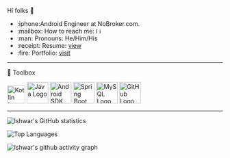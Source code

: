 Hi folks :wave:

<ul>
  
<li>:iphone:Android Engineer at NoBroker.com.</li>
<li><g-emoji class="g-emoji" alias="mailbox" fallback-src="https://github.githubassets.com/images/icons/emoji/unicode/1f4eb.png">:mailbox:</g-emoji> How to reach me:
 <a href="https://www.linkedin.com/in/ishwar-kumar/" rel="nofollow"><img src="https://cdn.worldvectorlogo.com/logos/linkedin-icon-2.svg" alt="Linkedin" width="13" height="13"/></a>         </li>
  <li>:man: Pronouns: He/Him/His</li>
 <li>:receipt: Resume: <a href="https://drive.google.com/file/d/12xeA9uo_2xgLAGMQpUULyVZRZh1bKuHN/view?usp=sharing">view</a></li>
  
  <li>:fire: Portfolio: <a href="https://ishu260596.github.io/">visit</a></li>
</ul>


---
🧰 Toolbox

<img src="https://cdn.worldvectorlogo.com/logos/kotlin-1.svg" alt="Kotlin logo" width="42" height="42"/>    <img src="https://cdn4.iconfinder.com/data/icons/logos-and-brands/512/181_Java_logo_logos-512.png" alt="Java Logo" width="50" height="50"/>    <img src="https://cdn1.iconfinder.com/data/icons/logotypes/32/android-512.png" alt="Android SDK" width="50" height="50"/>    <img src="https://cdn.worldvectorlogo.com/logos/spring-3.svg" alt="Spring Boot" width="50" height="50"/>    <img src="https://cdn.worldvectorlogo.com/logos/mysql-6.svg" alt="MySQL Logo" width="50" height="50"/>    <img src="https://cdn.worldvectorlogo.com/logos/git-icon.svg" alt="GitHub Logo" width="50" height="50"/>    

---



![Ishwar's GitHub statistics](https://github-readme-stats.vercel.app/api?username=ishu260596&show_icons=true&theme=chartreuse-dark)


![Top Languages](https://github-readme-stats.vercel.app/api/top-langs/?username=ishu260596&theme=chartreuse-dark)


![Ishwar's github activity graph](https://activity-graph.herokuapp.com/graph?username=ishu260596&theme=dracula)
